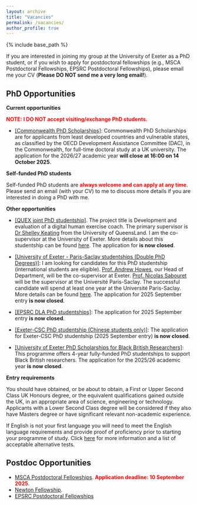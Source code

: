 ```yaml
---
layout: archive
title: "Vacancies"
permalink: /vacancies/
author_profile: true
---
```

{% include base_path %}

If you are interested in joining my group at the University of Exeter as a PhD student, or if you wish to apply for postdoctoral fellowships (e.g., MSCA Postdoctoral Fellowships, EPSRC Postdoctoral Fellowships), please email me your CV (**Please DO NOT send me a very long email!**).

PhD Opportunities
----------

**Current opportunities**

**<span style="color: red;">NOTE: I DO NOT accept visiting/exchange PhD students.</span>**

- [[Commonwealth PhD Scholarships]](https://cscuk.fcdo.gov.uk/scholarships/commonwealth-phd-scholarships-for-least-developed-countries-and-vulnerable-states/): Commonwealth PhD Scholarships are for applicants from least developed countries and vulnerable states, as classified by the OECD Development Assistance Committee (DAC), in the Commonwealth, for full-time doctoral study at a UK university. The application for the 2026/27 academic year **will close at 16:00 on 14 October 2025**. 

**Self-funded PhD students**

Self-funded PhD students are **<span style="color: red;">always welcome and can apply at any time</span>**. Please send an email (with your CV) to me to discuss more details if you are interested in doing a PhD with me.

**Other opportunities**


- [[QUEX joint PhD studentship]](https://scholarships.uq.edu.au/scholarship/quex-phd-scholarship). The project title is Development and evaluation of a digital human exercise coach. The primary supervisor is [Dr Shelley Keating](https://about.uq.edu.au/experts/12259) from the University of QueensLand. I am the co-supervisor at the University of Exeter. More details about this studentship can be found [here](https://scholarships.uq.edu.au/scholarship/quex-phd-scholarship). The application for **is now closed**.

- [[University of Exeter - Paris-Saclay studentships (Double PhD Degrees)]](https://www.exeter.ac.uk/study/pg-research/funding/phdfunding/paris-saclay/): I am looking for candidates for this PhD studentship (international students are eligible). [Prof. Andrew Howes](https://experts.exeter.ac.uk/41016-andrew-howes), our Head of Department, will be the co-supervisor at Exeter. [Prof. Nicolas Sabouret](https://perso.limsi.fr/sabouret/) will be the supervisor at the Université Paris-Saclay. The successful candidate will spend at least one year at the Université Paris-Saclay. More details can be found [here](https://adum.fr/as/ed/voirproposition.pl?site=PSaclay&matricule_prop=61449). The application for 2025 September entry **is now closed**.

- [[EPSRC DLA PhD studentships]](https://www.exeter.ac.uk/study/pg-research/funding/phdfunding/fundedcentres/epsrcdla/): The application for 2025 September entry **is now closed**.
- [[Exeter-CSC PhD studentship (Chinese students only)]](https://www.exeter.ac.uk/study/pg-research/csc-scholarships/): The application for Exeter-CSC PhD studentship (2025 September entry) **is now closed**. 

- [[University of Exeter PhD Scholarships for Black British Researchers]](https://www.exeter.ac.uk/study/pg-research/funding/phdfunding/black-british/): This programme offers 4-year fully-funded PhD studentships to support Black British researchers. The application for the 2025/26 academic year **is now closed**. 



**Entry requirements**

You should have obtained, or be about to obtain, a First or Upper Second Class UK Honours degree, or the equivalent qualifications gained outside the UK, in an appropriate area of science, engineering or technology.  Applicants with a Lower Second Class degree will be considered if they also have Masters degree or have significant relevant non-academic experience.

If English is not your first language you will need to meet the English language requirements and provide proof of proficiency prior to starting your programme of study. Click [here](https://www.exeter.ac.uk/study/englishlanguagerequirements/) for more information and a list of acceptable alternative tests.

Postdoc Opportunities
-------------

- [MSCA Postdoctoral Fellowships](https://marie-sklodowska-curie-actions.ec.europa.eu/calls/msca-postdoctoral-fellowships-2025). **<span style="color: red;">Application deadline: 10 September 2025</span>**.
- [Newton Fellowship](https://royalsociety.org/grants/newton-international/). 
- [EPSRC Postdoctoral Fellowships](https://www.ukri.org/opportunity/epsrc-post-doctoral-fellowships-dec-2023-responsive-mode/)



